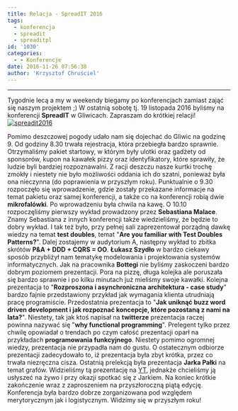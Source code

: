 ```yaml
---
title: Relacja - SpreadIT 2016
tags:
  - konferencja
  - spreadit
  - spreaditpl
id: '1030'
categories:
  - - Konferencje
date: 2016-11-26 07:56:38
author: 'Krzysztof Chruściel'
---
```


* * *

Tygodnie lecą a my w weekendy biegamy po konferencjach zamiast zająć się naszym projektem ;) W ostatnią sobotę tj. 19 listopada 2016 byliśmy na konferencji **SpreadIT** w Gliwicach. Zapraszam do krótkiej relacji! [![spreadit2016](http://codecouple.pl/wp-content/uploads/2016/11/spreadIT2016-1024x423.png)](http://codecouple.pl/wp-content/uploads/2016/11/spreadIT2016.png)
<!-- more -->
Pomimo deszczowej pogody udało nam się dojechać do Gliwic na godzinę 9. Od godziny 8.30 trwała rejestracja, która przebiegła bardzo sprawnie. Otrzymaliśmy pakiet startowy, w którym były ulotki oraz gadżety od sponsorów, kupon na kawałek pizzy oraz identyfikatory, które sprawiły, że ludzie byli bardziej rozpoznawalni. Z racji deszczu nasze kurtki trochę zmokły i niestety nie było możliwości oddania ich do szatni, ponieważ była ona nieczynna (do poprawienia w przyszłym roku). Punktualnie o 9.30 rozpoczęło się wprowadzenie, gdzie zostały przekazane informacje na temat pakietu oraz samej konferencji, a także co na konferencji robią dwie **mikrofalówki**. Po wprowadzeniu była chwila na kawę. O 10.10 rozpoczęliśmy pierwszy wykład prowadzony przez **Sebastiana Malace**. Znamy Sebastiana z innych konferencji także wiedzieliśmy, że będzie to dobry wykład. I tak też było, przy pełnej sali zaprezentował porządną dawkę wiedzy na temat **test doubles**, temat "**Are you familiar with Test Doubles Patterns?**". Dalej zostajemy w audytorium A, następny wykład to zbitka skrótów **P&A + DDD + CQRS = OO**. **Łukasz Szydło** w bardzo ciekawy sposób przybliżył nam tematykę modelowania i projektowania systemów informatycznych. Jak na pracownika **Bottegi** nie byliśmy zaskoczeni bardzo dobrym poziomem prezentacji. Pora na pizzę, długa kolejka ale poruszała się bardzo sprawnie i po kilku minutach już mieliśmy swoje kawałki. Kolejna prezentacja to "**Rozproszona i asynchroniczna architektura - case study**" bardzo fajnie przedstawiony przykład jak wymagania klienta utrudniają pracę programiście. Przedostatnia prezentacja to "**Jak uniknąć buzz word driven development i jak rozpoznać koncepcje, które pozostaną z nami na lata?**". Niestety, tak jak ktoś napisał na **twitterze** prezentacja raczej powinna nazywać się "**why functional programming**". Prelegent tylko przez chwilę opowiadał o trendach po czym całość prezentacji oparł na przykładach **programowania funkcyjnego**. Niestety pomimo ogromnej wiedzy, prezentacja nie przypadła nam do gustu. O ostatecznym odbiorze prezentacji zadecydowało to, iż prezentacja była zbyt krótka, przez co trwała niezręczna cisza. Ostatnią prelekcją była prezentacja **Jarka Pałki** na temat grafów. Widzieliśmy tą prezentację na [YT](https://www.youtube.com/watch?v=msgyvNjD9Ds), jednakże chcieliśmy ją usłyszeć na żywo i przy okazji spotkać się z Jarkiem. Na koniec krótkie zakończenie wraz z zaproszeniem na przyszłoroczną piątą edycję. Konferencja była bardzo dobrze zorganizowana pod względem merytorycznym jak i logistycznym. Widzimy się w przyszłym roku!